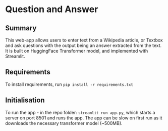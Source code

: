 # Question and Answer
## Summary
This web-app allows users to enter text from a Wikipedia article, or Textbox and ask questions with the output being an answer extracted from the text. It is built on HuggingFace Transformer model, and implemented with Streamlit.

## Requirements
To install requirements, run `pip install -r requirements.txt`

## Initialisation
To run the app - in the repo folder: `streamlit run app.py`, which starts a server on port 8501 and runs the app.
The app can be slow on first run as it downloads the necessary transformer model (~500MB).
